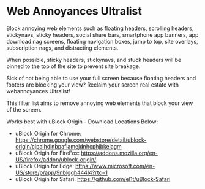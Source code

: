 # Web Annoyances Ultralist
Block annoying web elements such as floating headers, scrolling headers,
stickynavs, sticky headers, social share bars, smartphone app banners, app download nag screens,
floating navigation boxes, jump to top, site overlays, subscription nags, and distracting elements.

When possible, sticky headers, stickynavs, and stuck headers will be pinned to the top of the site to prevent site breakage.

Sick of not being able to use your full screen because floating headers and footers are blocking your view?
Reclaim your screen real estate with webannoyances Ultralist! 

This filter list aims to remove annoying web elements that block your view of the screen.

Works best with uBlock Origin - Download Locations Below:
  - uBlock Origin for Chrome: https://chrome.google.com/webstore/detail/ublock-origin/cjpalhdlnbpafiamejdnhcphjbkeiagm
  - uBlock Origin for FireFox: https://addons.mozilla.org/en-US/firefox/addon/ublock-origin/
  - uBlock Origin for Edge: https://www.microsoft.com/en-US/store/p/app/9nblggh444l4?rtc=1
  - uBlock Origin for Safari: https://github.com/el1t/uBlock-Safari
